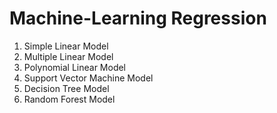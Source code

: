 # Machine-Learning Regression
1. Simple Linear Model
2. Multiple Linear Model
3. Polynomial Linear Model
4. Support Vector Machine Model
5. Decision Tree Model
6. Random Forest Model 
